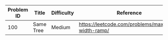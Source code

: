 | Problem ID | Title | Difficulty | Reference
| --- | --- | --- | ---
| 100 | Same Tree | Medium | https://leetcode.com/problems/maximum-width-ramp/
